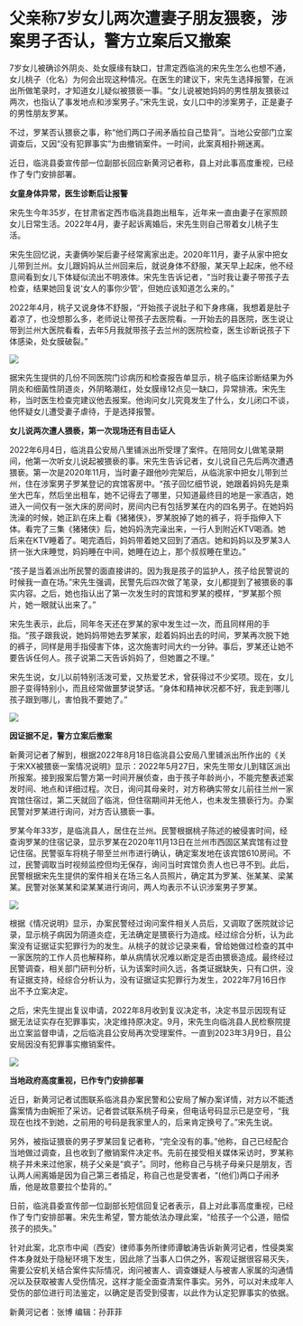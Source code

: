 # 父亲称7岁女儿两次遭妻子朋友猥亵，涉案男子否认，警方立案后又撤案

7岁女儿被确诊外阴炎、处女膜缘有缺口，甘肃定西临洮的宋先生怎么也想不通，女儿桃子（化名）为何会出现这种情况。在医生的建议下，宋先生选择报警，在派出所做笔录时，才知道女儿疑似被猥亵一事。“女儿说被她妈妈的男性朋友猥亵过两次，也指认了事发地点和涉案男子。”宋先生说，女儿口中的涉案男子，正是妻子的男性朋友罗某。

不过，罗某否认猥亵之事，称“他们两口子闹矛盾拉自己垫背”。当地公安部门立案调查后，又因“没有犯罪事实”为由撤销案件。一时间，此案真相扑朔迷离。

近日，临洮县委宣传部一位副部长回应新黄河记者称，县上对此事高度重视，已经作了专门安排部署。

**女童身体异常，医生诊断后让报警**

宋先生今年35岁，在甘肃省定西市临洮县跑出租车，近年来一直由妻子在家照顾女儿日常生活。2022年4月，妻子起诉离婚后，宋先生则自己带着女儿桃子生活。

宋先生回忆说，夫妻俩吵架后妻子经常离家出走。2020年11月，妻子从家中把女儿带到兰州。女儿跟妈妈从兰州回来后，就说身体不舒服，某天早上起床，他不经意间看到女儿下体疑似流出不明液体。宋先生告诉记者，“当时我让妻子带孩子去检查，结果她回复说‘女人的事你少管’，但她应该知道怎么来的。”

2022年4月，桃子又说身体不舒服，“开始孩子说肚子和下身疼痛，我想着是肚子着凉了，也没想那么多，老师说让带孩子去医院看。一开始去的县医院，医生说让带到兰州大医院看看，去年5月我就带孩子去兰州的医院检查，医生诊断说孩子下体感染，处女膜破裂。”

![](https://inews.gtimg.com/om_bt/OznClacKLzR2a_bMs84XQM_ZvBYGdn4Aa8KfVPdFvdNcgAA/1000)

据宋先生提供的几份不同医院门诊病历和检查报告单显示，桃子临床诊断结果为外阴炎和细菌性阴道炎，外阴略潮红，处女膜缘12点见一缺口，异常排液。宋先生称，当时医生检查完建议他去报案。他询问女儿究竟发生了什么，女儿闭口不谈，他怀疑女儿遭受妻子虐待，于是选择报警。

**女儿说两次遭人猥亵，第一次现场还有目击证人**

2022年6月4日，临洮县公安局八里铺派出所受理了案件。在陪同女儿做笔录期间，他第一次听女儿说起被猥亵的事。宋先生告诉记者，女儿说自己先后两次遭遇猥亵。第一次是2020年11月，当时妻子跟他吵完架后，从临洮家中把女儿带到兰州，住在涉案男子罗某登记的宾馆客房中。“孩子回忆细节说，她跟着妈妈先是乘坐大巴车，然后坐出租车，她不记得去了哪里，只知道最终目的地是一家酒店，她进入一间仅有一张大床的房间时，房间内已有包括罗某在内的四名男子。在她妈妈洗澡的时候，她正趴在床上看《猪猪侠》，罗某脱掉了她的裤子，将手指伸入下体。看完了三集《猪猪侠》后，她妈妈洗完澡出来，一行人到附近KTV喝酒。她后来在KTV睡着了。喝完酒后，妈妈带着她又回到了酒店。她和妈妈以及罗某3人挤一张大床睡觉，妈妈睡在中间，她睡在边上，那个叔叔睡在里边。”

“孩子是当着派出所民警的面直接讲的。因为我是孩子的监护人，孩子给民警说的时候我一直在场。”宋先生强调，民警先后四次做了笔录，女儿都提到了被猥亵的事实内容。之后，她也指认出了第一次发生时的宾馆和罗某的模样，“罗某那个照片，她一眼就认出来了。”

宋先生表示，此后，同年冬天还在罗某的家中发生过一次，而且同样用的手指。“孩子跟我说，她妈妈带她去罗某家，趁着妈妈出去的时间，罗某再次脱下她的裤子，同样是用手指侵害下体，这次施害时间大约一分钟。事后，罗某还让她不要告诉任何人。孩子说第二天告诉妈妈了，但她置之不理。”

宋先生说，女儿以前特别活泼可爱，又热爱艺术，曾获得过不少奖项。现在，女儿胆子变得特别小，而且经常做噩梦说梦话。“身体和精神状况都不好，我走到哪儿孩子跟到哪儿，害怕我不要她了。”

![](https://inews.gtimg.com/om_bt/O6Z219QJXHhOasmr_sLFhB3j__UM8HJT3uGMf-q8Ui6msAA/1000)

**因证据不足，警方立案后撤案**

新黄河记者了解到，根据2022年8月18日临洮县公安局八里铺派出所作出的《关于宋XX被猥亵一案情况说明》显示：2022年5月27日，宋先生带女儿到辖区派出所报案。接到报案后警方第一时间开展侦查，由于孩子年龄尚小，不能完整表述案发时间、地点和详细过程。次日，询问其母亲时，对方称确实带女儿前往兰州一家宾馆住宿过，第二天就回了临洮，但住宿期间并无他人，也未发生猥亵行为。办案民警对罗某进行询问，对方否认猥亵一事。

罗某今年33岁，是临洮县人，居住在兰州。民警根据桃子陈述的被侵害时间，经查询罗某的住宿记录，显示罗某在2020年11月13日在兰州市西固区某宾馆有过登记住宿。民警驱车将桃子带至兰州市进行确认，确定案发地在该宾馆610房间。不过，民警调取当时视频监控但均无保存，询问当时宾馆负责人也已寻不到。此后，民警根据宋先生提供的案件相关在场三名人员照片，确定其为罗某、张某某、梁某某。民警对张某某和梁某某进行询问，两人均表示不认识涉案男子罗某。

![](https://inews.gtimg.com/om_bt/OM4fXW7bptL5Tttnn-25nX2aY_LQGWZDMB_nhPYHqBnE0AA/1000)

根据《情况说明》显示，办案民警经过询问案件相关人员后，又调取了医院就诊记录，显示桃子病因为阴道炎症，无法确定是猥亵行为造成。经过综合分析，认为此案没有证据证实犯罪行为的发生。从桃子的就诊记录来看，曾给她做过检查的其中一家医院的工作人员也解释称，单从病情状况难以断定是否由猥亵造成。最终经过民警调查，相关部门研判分析，认为该案时间久远，各类证据缺失，只有口供，没有证据支持，经综合分析认为，没有证据证实犯罪行为发生，2022年7月16日作出不予立案决定。

之后，宋先生提出复议申请，2022年8月收到复议决定书，决定书显示因现有证据无法证实存在犯罪事实，决定维持原决定。9月，宋先生向临洮县人民检察院提出立案监督申请，之后临洮县公安局再次受理案件。一直到2023年3月9日，县公安局因没有犯罪事实撤销案件。

![](https://inews.gtimg.com/om_bt/OUFAqDdYuhO7pSsEcRDvMfIiWjkVxw2543EevGSstQxpAAA/1000)

**当地政府高度重视，已作专门安排部署**

近日，新黄河记者试图联系临洮县办案民警和公安局了解办案详情，对方以不能透露案情为由婉拒了采访。记者尝试联系桃子母亲，但电话号码显示已是空号，“我现在也找不到她，之前用的号码是我家里人的，后来肯定换号了。”宋先生说。

另外，被指证猥亵的男子罗某回复记者称，“完全没有的事。”他称，自己已经配合当地做过调查，且也收到了撤销案件决定书。先前在接受相关媒体采访时，罗某称桃子并未来过他家，桃子父亲是“疯子”。同时，他称自己与桃子母亲只是朋友，否认两人闹离婚是因为自己第三者插足，称自己也是受害者，“(他们)两口子闹矛盾，他是故意要拉个垫背的。”

日前，临洮县委宣传部一位副部长短信回复记者表示，县上对此事高度重视，已经作了专门安排部署。宋先生希望，警方能依法办理此案，“给孩子一个公道，赔偿孩子的损失。”

针对此案，北京市中闻（西安）律师事务所律师谭敏涛告诉新黄河记者，性侵类案件本身就处于隐秘环境下发生，因此除了当事人口供之外，客观证据很容易灭失，需要公安机关结合案件实际情况，询问被害人、调查嫌疑人与被害人家属的沟通情况以及获取被害人受伤情况，这样才能全面查清案件事实。另外，可以对未成年人受伤的部位进行司法鉴定，以确定是否受到侵害，以此作为认定犯罪事实的依据。

新黄河记者：张博 编辑：孙菲菲

